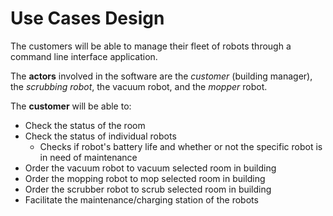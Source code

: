 # Use Cases Design

The customers will be able to manage their fleet of robots through a command line interface application.

The **actors** involved in the software are the _customer_ (building manager), the _scrubbing robot_, the vacuum robot, and the _mopper_ robot.

The **customer** will be able to:

* Check the status of the room
* Check the status of individual robots
    - Checks if robot's battery life and whether or not the specific robot is in need of maintenance
* Order the vacuum robot to vacuum selected room in building
* Order the mopping robot to mop selected room in building
* Order the scrubber robot to scrub selected room in building
* Facilitate the maintenance/charging station of the robots